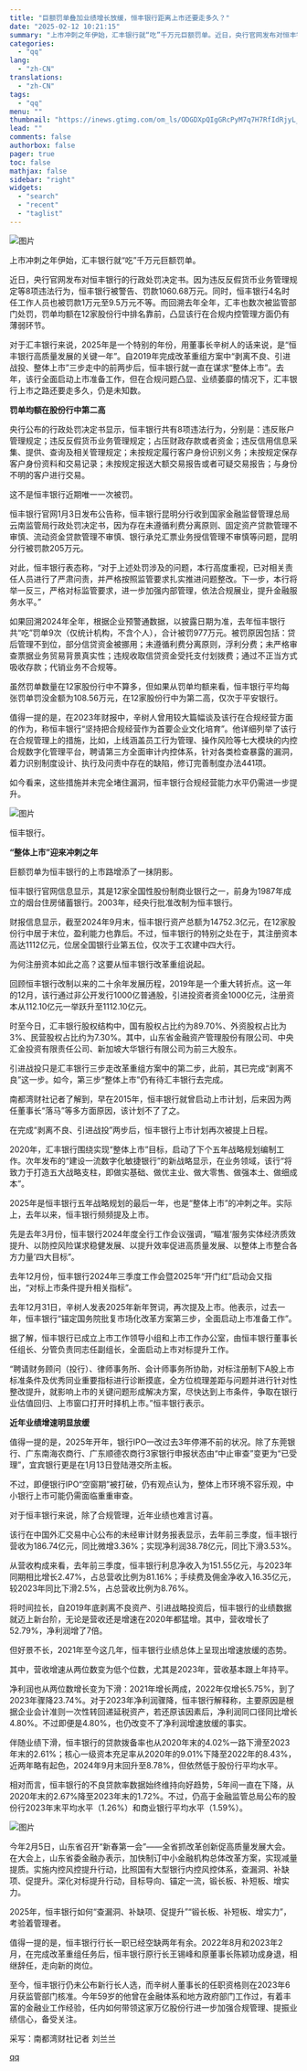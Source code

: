 ```yaml
---
title: "巨额罚单叠加业绩增长放缓，恒丰银行距离上市还要走多久？"
date: "2025-02-12 10:21:15"
summary: "上市冲刺之年伊始，汇丰银行就“吃”千万元巨额罚单。近日，央行官网发布对恒丰银行的行政处罚决定书。因为..."
categories:
  - "qq"
lang:
  - "zh-CN"
translations:
  - "zh-CN"
tags:
  - "qq"
menu: ""
thumbnail: "https://inews.gtimg.com/om_ls/ODGDXpQIgGRcPyM7q7H7RfIdRjyL_Ff9weCxT2gh1KykwAA_640360/0"
lead: ""
comments: false
authorbox: false
pager: true
toc: false
mathjax: false
sidebar: "right"
widgets:
  - "search"
  - "recent"
  - "taglist"
---
```


![图片](https://inews.gtimg.com/om_bt/OrvvpfLBQigsi-dNsc4zSYQaN5D21nOwDFSwVYavtwTogAA/641)

上市冲刺之年伊始，汇丰银行就“吃”千万元巨额罚单。  


近日，央行官网发布对恒丰银行的行政处罚决定书。因为违反反假货币业务管理规定等8项违法行为，恒丰银行被警告、罚款1060.68万元。同时，恒丰银行4名时任工作人员也被罚款1万元至9.5万元不等。而回溯去年全年，汇丰也数次被监管部门处罚，罚单均额在12家股份行中排名靠前，凸显该行在合规内控管理方面仍有薄弱环节。

对于汇丰银行来说，2025年是一个特别的年份，用董事长辛树人的话来说，是“恒丰银行高质量发展的关键一年”。自2019年完成改革重组方案中“剥离不良、引进战投、整体上市”三步走中的前两步后，恒丰银行就一直在谋求“整体上市”。去年，该行全面启动上市准备工作，但在合规问题凸显、业绩萎靡的情况下，汇丰银行上市之路还要走多久，仍是未知数。

**罚单均额在股份行中第二高**

央行公布的行政处罚决定书显示，恒丰银行共有8项违法行为，分别是：违反账户管理规定；违反反假货币业务管理规定；占压财政存款或者资金；违反信用信息采集、提供、查询及相关管理规定；未按规定履行客户身份识别义务；未按规定保存客户身份资料和交易记录；未按规定报送大额交易报告或者可疑交易报告；与身份不明的客户进行交易。

这不是恒丰银行近期唯一一次被罚。

恒丰银行官网1月3日发布公告称，恒丰银行昆明分行收到国家金融监督管理总局云南监管局行政处罚决定书，因为存在未遵循利费分离原则、固定资产贷款管理不审慎、流动资金贷款管理不审慎、银行承兑汇票业务授信管理不审慎等问题，昆明分行被罚款205万元。

对此，恒丰银行表态称，“对于上述处罚涉及的问题，本行高度重视，已对相关责任人员进行了严肃问责，并严格按照监管要求扎实推进问题整改。下一步，本行将举一反三，严格对标监管要求，进一步加强内部管理，依法合规展业，提升金融服务水平。”

如果回溯2024年全年，根据企业预警通数据，以披露日期为准，去年恒丰银行共“吃”罚单9次（仅统计机构，不含个人），合计被罚977万元。被罚原因包括：贷后管理不到位，部分信贷资金被挪用；未遵循利费分离原则，浮利分费；未严格审查票据业务贸易背景真实性；违规收取信贷资金受托支付划拨费；通过不正当方式吸收存款；代销业务不合规等。

虽然罚单数量在12家股份行中不算多，但如果从罚单均额来看，恒丰银行平均每张罚单罚没金额为108.56万元，在12家股份行中为第二高，仅次于平安银行。

值得一提的是，在2023年财报中，辛树人曾用较大篇幅谈及该行在合规经营方面的作为，称恒丰银行“坚持把合规经营作为首要企业文化培育”。他详细列举了该行在合规管理上的措施，比如，上线涵盖员工行为管理、操作风险等七大模块的内控合规数字化管理平台，聘请第三方全面审计内控体系，针对各类检查暴露的漏洞，着力识别制度设计、执行及问责中存在的缺陷，修订完善制度办法441项。

如今看来，这些措施并未完全堵住漏洞，恒丰银行合规经营能力水平仍需进一步提升。

![图片](https://inews.gtimg.com/om_bt/OhM_B3OMwpbR6hUuDOk7me2JeN3pvFmiooxxXH29xoBPoAA/641)

恒丰银行。

**“整体上市”迎来冲刺之年**

巨额罚单为恒丰银行的上市路增添了一抹阴影。

恒丰银行官网信息显示，其是12家全国性股份制商业银行之一，前身为1987年成立的烟台住房储蓄银行。2003年，经央行批准改制为恒丰银行。

财报信息显示，截至2024年9月末，恒丰银行资产总额为14752.3亿元，在12家股份行中居于末位，盈利能力也靠后。不过，恒丰银行的特别之处在于，其注册资本高达1112亿元，位居全国银行业第五位，仅次于工农建中四大行。

为何注册资本如此之高？这要从恒丰银行改革重组说起。

回顾恒丰银行改制以来的二十余年发展历程，2019年是一个重大转折点。这一年的12月，该行通过非公开发行1000亿普通股，引进投资者资金1000亿元，注册资本从112.10亿元一举跃升至1112.10亿元。

时至今日，汇丰银行股权结构中，国有股权占比约为89.70%、外资股权占比为3%、民营股权占比约为7.30%。其中，山东省金融资产管理股份有限公司、中央汇金投资有限责任公司、新加坡大华银行有限公司为前三大股东。

引进战投只是汇丰银行三步走改革重组方案中的第二步，此前，其已完成“剥离不良”这一步。如今，第三步“整体上市”仍有待汇丰银行去完成。

南都湾财社记者了解到，早在2015年，恒丰银行就曾启动上市计划，后来因为两任董事长“落马”等多方面原因，该计划不了了之。

在完成“剥离不良、引进战投”两步后，恒丰银行上市计划再次被提上日程。

2020年，汇丰银行围绕实现“整体上市”目标，启动了下个五年战略规划编制工作。次年发布的“建设一流数字化敏捷银行”的新战略显示，在业务领域，该行“将致力于打造五大战略支柱，即做实基础、做优主业、做大零售、做强本土、做细成本”。

2025年是恒丰银行五年战略规划的最后一年，也是“整体上市”的冲刺之年。实际上，去年以来，恒丰银行频频提及上市。

先是去年3月份，恒丰银行2024年度全行工作会议强调，“瞄准‘服务实体经济质效提升、以防控风险谋求稳健发展、以提升效率促进高质量发展、以整体上市整合各方力量’四大目标”。

去年12月份，恒丰银行2024年三季度工作会暨2025年“开门红”启动会又指出，“对标上市条件提升相关指标”。

去年12月31日，辛树人发表2025年新年贺词，再次提及上市。他表示，过去一年，恒丰银行“锚定国务院批复市场化改革方案第三步，全面启动上市准备工作”。

据了解，恒丰银行已成立上市工作领导小组和上市工作办公室，由恒丰银行董事长任组长、分管负责同志任副组长，全面启动上市对标提升工作。

“聘请财务顾问（投行）、律师事务所、会计师事务所协助，对标注册制下A股上市标准条件及优秀同业重要指标进行诊断摸底，全方位梳理差距与问题并进行针对性整改提升，就影响上市的关键问题形成解决方案，尽快达到上市条件，争取在银行业估值回归、上市窗口打开时择机上市。”恒丰银行表示。

**近年业绩增速明显放缓**

值得一提的是，2025年开年，银行IPO一改过去3年停滞不前的状况。除了东莞银行、广东南海农商行、广东顺德农商行3家银行申报状态由“中止审查”变更为“已受理”，宜宾银行更是在1月13日登陆港交所主板。

不过，即便银行IPO“空窗期”被打破，仍有观点认为，整体上市环境不容乐观，中小银行上市可能仍需面临重重审查。

对于恒丰银行来说，除了合规管理，近年业绩也难言讨喜。

该行在中国外汇交易中心公布的未经审计财务报表显示，去年前三季度，恒丰银行营收为186.74亿元，同比微增3.36%；实现净利润38.78亿元，同比下滑3.53%。

从营收构成来看，去年前三季度，恒丰银行利息净收入为151.55亿元，与2023年同期相比增长2.47%，占总营收比例为81.16%；手续费及佣金净收入16.35亿元，较2023年同比下滑2.5%，占总营收比例为8.76%。

将时间拉长，自2019年底剥离不良资产、引进战略投资后，恒丰银行的业绩数据就迈上新台阶，无论是营收还是增速在2020年都猛增。其中，营收增长了52.79%，净利润增了7倍。

但好景不长，2021年至今这几年，恒丰银行业绩总体上呈现出增速放缓的态势。

其中，营收增速从两位数变为低个位数，尤其是2023年，营收基本跟上年持平。

净利润也从两位数增长变为下滑：2021年增长两成，2022年仅增长5.75%，到了2023年骤降23.74%。对于2023年净利润骤降，恒丰银行解释称，主要原因是根据企业会计准则一次性转回递延税资产，若还原该因素后，净利润同口径同比增长4.80%。不过即便是4.80%，也仍改变不了净利润增速放缓的事实。

伴随业绩下滑，恒丰银行的贷款拨备率也从2020年末的4.02%一路下滑至2023年末的2.61%；核心一级资本充足率从2020年的9.01%下降至2022年的8.43%，近两年略有起色，2024年9月末回升至8.78%，但依然低于股份行平均水平。

相对而言，恒丰银行的不良贷款率数据始终维持向好趋势，5年间一直在下降，从2020年末的2.67%降至2023年末的1.72%。不过，仍高于金融监管总局公布的股份行2023年末平均水平（1.26%）和商业银行平均水平（1.59%）。

![图片](https://inews.gtimg.com/om_bt/OqooilXSo--0YmCqF69QGYJuZCqUgcULMFgjqc61RxNLkAA/641)

  


今年2月5日，山东省召开“新春第一会”——全省抓改革创新促高质量发展大会。在大会上，山东省委金融办表示，加快制订中小金融机构总体改革方案，实现减量提质。实施内控风控提升行动，比照国有大型银行内控风控体系，查漏洞、补缺项、促提升。深化对标提升行动，目标导向、锚定一流，锻长板、补短板、增实力。

2025年，恒丰银行如何“查漏洞、补缺项、促提升”“锻长板、补短板、增实力”，考验着管理者。

值得一提的是，恒丰银行行长一职已经空缺两年有余。2022年8月和2023年2月，在完成改革重组任务后，恒丰银行原行长王锡峰和原董事长陈颖功成身退，相继辞任，走向新的岗位。

至今，恒丰银行仍未公布新行长人选，而辛树人董事长的任职资格则在2023年6月获监管部门核准。今年59岁的他曾在金融体系和地方政府部门工作过，有着丰富的金融业工作经验，任内如何带领这家万亿股份行进一步加强合规管理、提振业绩信心，备受关注。

采写：南都湾财社记者 刘兰兰

[qq](https://new.qq.com/rain/a/20250212A02SC100)
